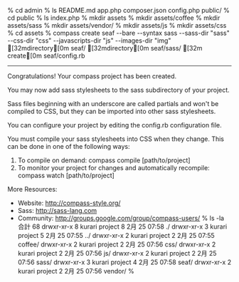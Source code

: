 % cd admin
% ls
README.md  app.php  composer.json  config.php  public/
% cd public
% ls
index.php
% mkdir assets
% mkdir assets/coffee
% mkdir assets/sass
% mkdir assets/vendor/
% mkdir assets/js
% mkdir assets/css
% cd assets
% compass create seaf --bare --syntax sass --sass-dir "sass" --css-dir "css" --javascripts-dir "js" --images-dir "img"
[32mdirectory[0m seaf/ 
[32mdirectory[0m seaf/sass/ 
[32m   create[0m seaf/config.rb 

*********************************************************************
Congratulations! Your compass project has been created.

You may now add sass stylesheets to the sass subdirectory of your project.

Sass files beginning with an underscore are called partials and won't be
compiled to CSS, but they can be imported into other sass stylesheets.

You can configure your project by editing the config.rb configuration file.

You must compile your sass stylesheets into CSS when they change.
This can be done in one of the following ways:
  1. To compile on demand:
     compass compile [path/to/project]
  2. To monitor your project for changes and automatically recompile:
     compass watch [path/to/project]

More Resources:
  * Website: http://compass-style.org/
  * Sass: http://sass-lang.com
  * Community: http://groups.google.com/group/compass-users/
% ls -la
合計 68
drwxr-xr-x 8 kurari project 8  2月 25 07:58 ./
drwxr-xr-x 3 kurari project 5  2月 25 07:55 ../
drwxr-xr-x 2 kurari project 2  2月 25 07:55 coffee/
drwxr-xr-x 2 kurari project 2  2月 25 07:56 css/
drwxr-xr-x 2 kurari project 2  2月 25 07:56 js/
drwxr-xr-x 2 kurari project 2  2月 25 07:56 sass/
drwxr-xr-x 3 kurari project 4  2月 25 07:58 seaf/
drwxr-xr-x 2 kurari project 2  2月 25 07:56 vendor/
% 
